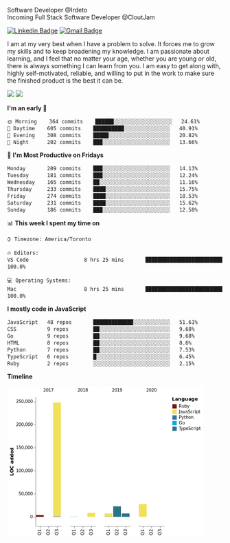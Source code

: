 Software Developer @Irdeto
<br />
Incoming Full Stack Software Developer @CloutJam

[![Linkedin Badge](https://img.shields.io/badge/-Jesse%20Okeya-6633cc?style=flat-square&logo=Linkedin&logoColor=white&link=https://www.linkedin.com/in/jesse-okeya-45a38510a/)](https://www.linkedin.com/in/jesse-okeya-45a38510a/) 
[![Gmail Badge](https://img.shields.io/badge/-jesseokeya@gmail.com-6633cc?style=flat-square&logo=Gmail&logoColor=white&link=mailto:jesseokeya@gmail.com)](mailto:jesseokeya@gmail.com)

I am at my very best when I have a problem to solve. It forces me to grow my skills and to keep broadening my knowledge. I am passionate about learning, and I feel that no matter your age, whether you are young or old, there is always something I can learn from you. I am easy to get along with, highly self-motivated, reliable, and willing to put in the work to make sure the finished product is the best it can be.

![](https://github-readme-stats.vercel.app/api?username=jesseokeya&show_icons=true&theme=radical) ![](https://github-readme-stats.vercel.app/api/top-langs/?username=jesseokeya&layout=compact&theme=radical)

<!--START_SECTION:waka-->
**I'm an early 🐤** 

```text
🌞 Morning    364 commits    ██████░░░░░░░░░░░░░░░░░░░   24.61% 
🌆 Daytime    605 commits    ██████████░░░░░░░░░░░░░░░   40.91% 
🌃 Evening    308 commits    █████░░░░░░░░░░░░░░░░░░░░   20.82% 
🌙 Night      202 commits    ███░░░░░░░░░░░░░░░░░░░░░░   13.66%

```
📅 **I'm Most Productive on Fridays** 

```text
Monday       209 commits    ███░░░░░░░░░░░░░░░░░░░░░░   14.13% 
Tuesday      181 commits    ███░░░░░░░░░░░░░░░░░░░░░░   12.24% 
Wednesday    165 commits    ██░░░░░░░░░░░░░░░░░░░░░░░   11.16% 
Thursday     233 commits    ████░░░░░░░░░░░░░░░░░░░░░   15.75% 
Friday       274 commits    ████░░░░░░░░░░░░░░░░░░░░░   18.53% 
Saturday     231 commits    ████░░░░░░░░░░░░░░░░░░░░░   15.62% 
Sunday       186 commits    ███░░░░░░░░░░░░░░░░░░░░░░   12.58%

```


📊 **This week I spent my time on** 

```text
⌚︎ Timezone: America/Toronto

🔥 Editors: 
VS Code                  8 hrs 25 mins       █████████████████████████   100.0%

💻 Operating Systems: 
Mac                      8 hrs 25 mins       █████████████████████████   100.0%

```

**I mostly code in JavaScript** 

```text
JavaScript   48 repos       █████████████░░░░░░░░░░░░   51.61% 
CSS          9 repos        ██░░░░░░░░░░░░░░░░░░░░░░░   9.68% 
Go           9 repos        ██░░░░░░░░░░░░░░░░░░░░░░░   9.68% 
HTML         8 repos        ██░░░░░░░░░░░░░░░░░░░░░░░   8.6% 
Python       7 repos        ██░░░░░░░░░░░░░░░░░░░░░░░   7.53% 
TypeScript   6 repos        █░░░░░░░░░░░░░░░░░░░░░░░░   6.45% 
Ruby         2 repos        ░░░░░░░░░░░░░░░░░░░░░░░░░   2.15%

```


**Timeline**

![Chart not found](https://github.com/jesseokeya/jesseokeya/blob/master/charts/bar_graph.png) 


<!--END_SECTION:waka-->
